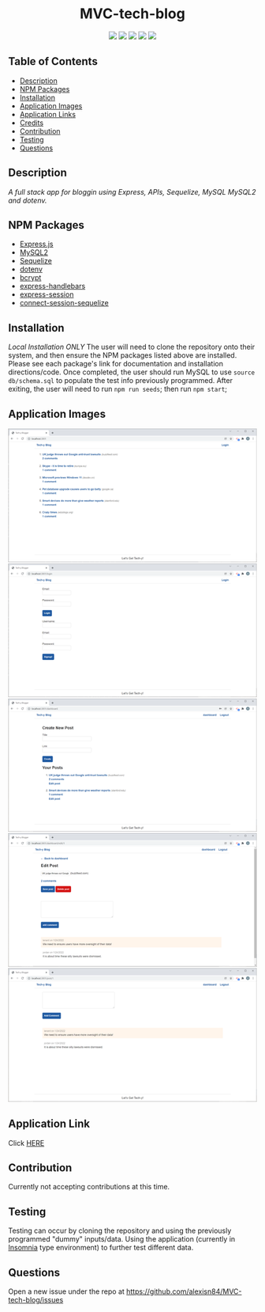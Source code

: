 <h1 align="center">MVC-tech-blog</h1>

</p>

<p align="center">
    <img src="https://img.shields.io/badge/Javascript-yellow" />
    <img src="https://img.shields.io/badge/express-orange" />
    <img src="https://img.shields.io/badge/Sequelize-blue"  />
    <img src="https://img.shields.io/badge/mySQL-blue"  />
    <img src="https://img.shields.io/badge/dotenv-green" />
</p>

## Table of Contents
- [Description](#description)
- [NPM Packages](#npm-packages)
- [Installation](#installation)
- [Application Images](#application-images)
- [Application Links](#application-links)
- [Credits](#credits)
- [Contribution](#contribution)
- [Testing](#testing)
- [Questions](#questions)

## Description
*A full stack app for bloggin using Express, APIs, Sequelize, MySQL MySQL2 and dotenv.*


## NPM Packages
- [Express.js](https://www.npmjs.com/package/express)
- [MySQL2](https://www.npmjs.com/package/mysql2)
- [Sequelize](https://www.npmjs.com/package/sequelize)
- [dotenv](https://www.npmjs.com/package/dotenv)
- [bcrypt](https://www.npmjs.com/package/bcrypt)
- [express-handlebars](https://www.npmjs.com/package/express-handlebars)
- [express-session](https://www.npmjs.com/package/express-session)
- [connect-session-sequelize](https://www.npmjs.com/package/connect-session-sequelize)

## Installation
*Local Installation ONLY*
The user will need to clone the repository onto their system, and then ensure the NPM packages listed above are installed. Please see each package's link for documentation and installation directions/code. Once completed, the user should run MySQL to use `source db/schema.sql` to populate the test info previously programmed. After exiting, the user will need to run `npm run seeds`; then run `npm start`; 

## Application Images
<img src="https://github.com/alexisn84/MVC-tech-blog/blob/main/assets/homepage.png">
<img src="https://github.com/alexisn84/MVC-tech-blog/blob/main/assets/Login.signup.png">
<img src="https://github.com/alexisn84/MVC-tech-blog/blob/main/assets/dashboard.png">
<img src="https://github.com/alexisn84/MVC-tech-blog/blob/main/assets/edit%20post.png">
<img src="https://github.com/alexisn84/MVC-tech-blog/blob/main/assets/comment.png">


## Application Link
Click [HERE](https://quiet-peak-81471.herokuapp.com/)

## Contribution
Currently not accepting contributions at this time.

## Testing
Testing can occur by cloning the repository and using the previously programmed "dummy" inputs/data. Using the application (currently in [Insomnia](https://insomnia.rest/download) type environment) to further test different data. 

## Questions
Open a new issue under the repo at https://github.com/alexisn84/MVC-tech-blog/issues
